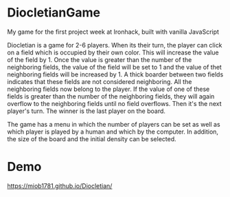 # DiocletianGame
My game for the first project week at Ironhack, built with vanilla JavaScript

Diocletian is a game for 2-6 players. When its their turn, the player can click on a field which is occupied by their own color. This will increase the value of the field by 1. Once the value is greater than the number of the neighboring fields, the value of the field will be set to 1 and the value of thet neighboring fields will be increased by 1. A thick boarder between two fields indicates that these fields are not considered neighboring. All the neighboring fields now belong to the player. If the value of one of these fields is greater than the number of the neighboring fields, they will again overflow to the neighboring fields until no field overflows. Then it's the next player's turn. The winner is the last player on the board.

The game has a menu in which the number of players can be set as well as which player is played by a human and which by the computer. In addition, the size of the board and the initial density can be selected.

# Demo
https://miob1781.github.io/Diocletian/

